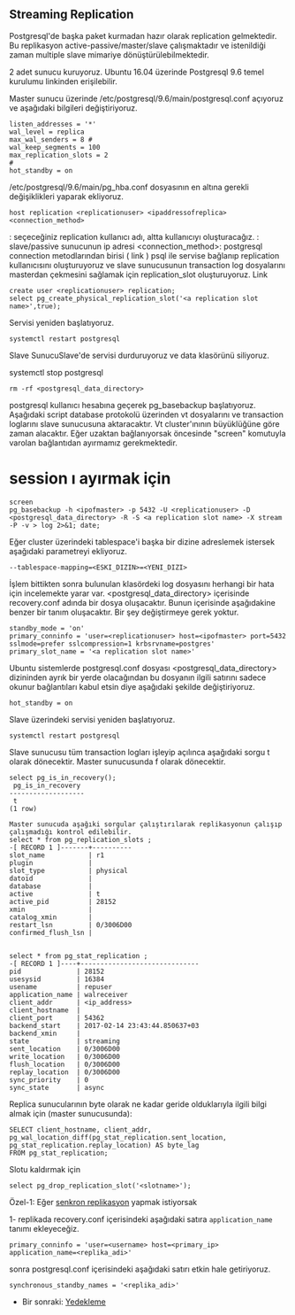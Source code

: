 ## Streaming Replication

Postgresql'de başka paket kurmadan hazır olarak replication gelmektedir. Bu replikasyon active-passive/master/slave çalışmaktadır ve istenildiği zaman multiple slave mimariye dönüştürülebilmektedir.

2 adet sunucu kuruyoruz. Ubuntu 16.04 üzerinde Postgresql 9.6 temel kurulumu linkinden erişilebilir.

Master sunucu üzerinde /etc/postgresql/9.6/main/postgresql.conf açıyoruz ve aşağıdaki bilgileri değiştiriyoruz.
```
listen_addresses = '*'
wal_level = replica
max_wal_senders = 8 #
wal_keep_segments = 100
max_replication_slots = 2
#
hot_standby = on
```
/etc/postgresql/9.6/main/pg_hba.conf dosyasının en altına gerekli değişiklikleri yaparak ekliyoruz.
```
host replication <replicationuser> <ipaddressofreplica> <connection_method>
```
<replicationuser>: seçeceğiniz replication kullanıcı adı, altta kullanıcıyı oluşturacağız.
<ipaddressofreplica>: slave/passive sunucunun ip adresi
<connection_method>: postgresql connection metodlarından birisi ( link )
psql ile servise bağlanıp replication kullanıcısını oluşturuyoruz ve slave sunucusunun transaction log dosyalarını masterdan çekmesini sağlamak için replication_slot oluşturuyoruz. Link
 ```
create user <replicationuser> replication;
select pg_create_physical_replication_slot('<a replication slot name>',true);
```

Servisi yeniden başlatıyoruz.
```
systemctl restart postgresql
```

Slave SunucuSlave'de servisi durduruyoruz ve data klasörünü siliyoruz.

systemctl stop  postgresql
```
rm -rf <postgresql_data_directory>
```

postgresql kullanıcı hesabına geçerek pg_basebackup başlatıyoruz. Aşağıdaki script database protokolü üzerinden vt dosyalarını ve transaction loglarını slave sunucusuna aktaracaktır. Vt cluster'ınının büyüklüğüne göre zaman alacaktır. Eğer uzaktan bağlanıyorsak öncesinde "screen" komutuyla varolan bağlantıdan ayırmamız gerekmektedir.
# session ı ayırmak için
```
screen
pg_basebackup -h <ipofmaster> -p 5432 -U <replicationuser> -D <postgresql_data_directory> -R -S <a replication slot name> -X stream -P -v > log 2>&1; date;
```
Eğer cluster üzerindeki tablespace'i başka bir dizine adreslemek istersek aşağıdaki parametreyi ekliyoruz.
```
--tablespace-mapping=<ESKI_DIZIN>=<YENI_DIZI>
```


İşlem bittikten sonra bulunulan klasördeki log dosyasını herhangi bir hata için incelemekte yarar var. <postgresql_data_directory> içerisinde recovery.conf adında bir dosya oluşacaktır. Bunun içerisinde aşağıdakine benzer bir tanım oluşacaktır. Bir şey değiştirmeye gerek yoktur.
```
standby_mode = 'on'
primary_conninfo = 'user=<replicationuser> host=<ipofmaster> port=5432 sslmode=prefer sslcompression=1 krbsrvname=postgres'
primary_slot_name = '<a replication slot name>'
```

Ubuntu sistemlerde postgresql.conf dosyası <postgresql_data_directory> dizininden ayrık bir yerde olacağından bu dosyanın ilgili satırını sadece okunur bağlantıları kabul etsin diye aşağıdaki şekilde değiştiriyoruz.
```
hot_standby = on
```
Slave üzerindeki servisi yeniden başlatıyoruz.
```
systemctl restart postgresql
```
Slave sunucusu tüm transaction logları işleyip açılınca aşağıdaki sorgu t olarak dönecektir. Master sunucusunda f olarak dönecektir.
```
select pg_is_in_recovery();
 pg_is_in_recovery
-------------------
 t
(1 row)

Master sunucuda aşağıki sorgular çalıştırılarak replikasyonun çalışıp çalışmadığı kontrol edilebilir.
select * from pg_replication_slots ;
-[ RECORD 1 ]-------+----------
slot_name           | r1
plugin              |
slot_type           | physical
datoid              |
database            |
active              | t
active_pid          | 28152
xmin                |
catalog_xmin        |
restart_lsn         | 0/3006D00
confirmed_flush_lsn |


select * from pg_stat_replication ;
-[ RECORD 1 ]----+------------------------------
pid              | 28152
usesysid         | 16384
usename          | repuser
application_name | walreceiver
client_addr      | <ip_address>
client_hostname  |
client_port      | 54362
backend_start    | 2017-02-14 23:43:44.850637+03
backend_xmin     |
state            | streaming
sent_location    | 0/3006D00
write_location   | 0/3006D00
flush_location   | 0/3006D00
replay_location  | 0/3006D00
sync_priority    | 0
sync_state       | async
```
Replica sunucularının byte olarak ne kadar geride olduklarıyla ilgili bilgi almak için (master sunucusunda):
```
SELECT client_hostname, client_addr,
pg_wal_location_diff(pg_stat_replication.sent_location,
pg_stat_replication.replay_location) AS byte_lag
FROM pg_stat_replication;
```
Slotu kaldırmak için
```
select pg_drop_replication_slot('<slotname>');
```

Özel-1: Eğer [senkron replikasyon](https://www.postgresql.org/docs/current/runtime-config-replication.html) yapmak istiyorsak

1- replikada recovery.conf içerisindeki aşağıdaki satıra ```application_name``` tanımı ekleyeceğiz.
```
primary_conninfo = 'user=<username> host=<primary_ip> application_name=<replika_adi>'
```
sonra postgresql.conf içerisindeki aşağıdaki satırı etkin hale getiriyoruz.
```
synchronous_standby_names = '<replika_adi>'
```
* Bir sonraki:
[Yedekleme](yedekleme.md)
